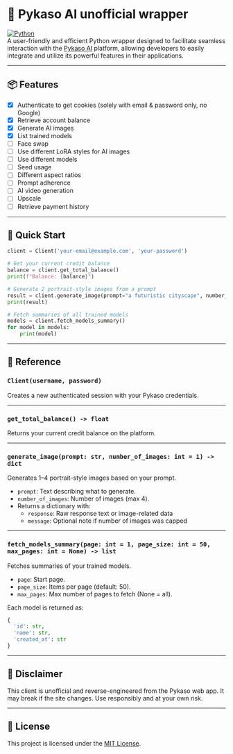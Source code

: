 # 🧠 Pykaso AI unofficial wrapper

[![Python](https://img.shields.io/badge/Python-3.x-blue.svg)](https://www.python.org/)  
A user-friendly and efficient Python wrapper designed to facilitate seamless interaction with the [Pykaso AI](https://www.pykaso.ai) platform, allowing developers to easily integrate and utilize its powerful features in their applications.

---

## 📦 Features

- [x] Authenticate to get cookies (solely with email & password only, no Google)
- [x] Retrieve account balance
- [x] Generate AI images
- [x] List trained models
- [ ] Face swap
- [ ] Use different LoRA styles for AI images
- [ ] Use different models
- [ ] Seed usage
- [ ] Different aspect ratios
- [ ] Prompt adherence
- [ ] AI video generation
- [ ] Upscale
- [ ] Retrieve payment history

---

## 🚀 Quick Start

```python
client = Client('your-email@example.com', 'your-password')

# Get your current credit balance
balance = client.get_total_balance()
print(f"Balance: {balance}")

# Generate 2 portrait-style images from a prompt
result = client.generate_image(prompt="a futuristic cityscape", number_of_images=2)
print(result)

# Fetch summaries of all trained models
models = client.fetch_models_summary()
for model in models:
    print(model)
```

---

## 🧪 Reference

### `Client(username, password)`

Creates a new authenticated session with your Pykaso credentials.

---

### `get_total_balance() -> float`

Returns your current credit balance on the platform.

---

### `generate_image(prompt: str, number_of_images: int = 1) -> dict`

Generates 1–4 portrait-style images based on your prompt.

- `prompt`: Text describing what to generate.
- `number_of_images`: Number of images (max 4).
- Returns a dictionary with:
  - `response`: Raw response text or image-related data
  - `message`: Optional note if number of images was capped

---

### `fetch_models_summary(page: int = 1, page_size: int = 50, max_pages: int = None) -> list`

Fetches summaries of your trained models.

- `page`: Start page.
- `page_size`: Items per page (default: 50).
- `max_pages`: Max number of pages to fetch (None = all).

Each model is returned as:

```python
{
  'id': str,
  'name': str,
  'created_at': str
}
```

---

## 🛑 Disclaimer

This client is unofficial and reverse-engineered from the Pykaso web app. It may break if the site changes. Use responsibly and at your own risk.

---

## 📄 License

This project is licensed under the [MIT License](https://opensource.org/licenses/MIT).
